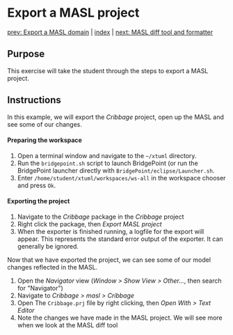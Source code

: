 Export a MASL project
=====================

[prev: Export a MASL domain](exercise6.md) | [index](README.md) | [next: MASL diff tool and formatter](exercise8.md)

## Purpose

This exercise will take the student through the steps to export a MASL project.

## Instructions

In this example, we will export the _Cribbage_ project, open up the MASL and see
some of our changes.

#### Preparing the workspace

1. Open a terminal window and navigate to the `~/xtuml` directory.  
2. Run the `bridgepoint.sh` script to launch BridgePoint (or run the BridgePoint
launcher directly with `BridgePoint/eclipse/Launcher.sh`.  
3. Enter `/home/student/xtuml/workspaces/ws-all` in the workspace chooser and
press `Ok`.  

#### Exporting the project

1. Navigate to the _Cribbage_ package in the _Cribbage_ project  
2. Right click the package, then _Export MASL project_  
3. When the exporter is finished running, a logfile for the export will appear.
This represents the standard error output of the exporter. It can generally be
ignored.  

Now that we have exported the project, we can see some of our model changes
reflected in the MASL.

1. Open the _Navigator_ view (_Window > Show View > Other..._, then search for
"Navigator")  
2. Navigate to _Cribbage > masl > Cribbage_  
3. Open The `Cribbage.prj` file by right clicking, then _Open With > Text Editor_  
4. Note the changes we have made in the MASL project. We will see more when we
look at the MASL diff tool  
